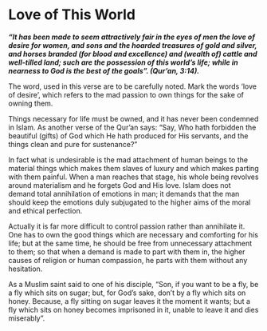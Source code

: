 Love of This World
==================

***“It has been made to seem attractively fair in the eyes of men the
love of desire for women, and sons and the hoarded treasures of gold and
silver, and horses branded (for blood and excellence) and (wealth of)
cattle and well-tilled land; such are the possession of this world’s
life; while in nearness to God is the best of the goals”. (Qur’an,
3:14).***

The word, used in this verse are to be carefully noted. Mark the words
‘love of desire’, which refers to the mad passion to own things for the
sake of owning them.

Things necessary for life must be owned, and it has never been condemned
in Islam. As another verse of the Qur’an says: “Say, Who hath forbidden
the beautiful (gifts) of God which He hath produced for His servants,
and the things clean and pure for sustenance?”

In fact what is undesirable is the mad attachment of human beings to the
material things which makes them slaves of luxury and which makes
parting with them painful. When a man reaches that stage, his whole
being revolves around materialism and he forgets God and His love. Islam
does not demand total annihilation of emotions in man; it demands that
the man should keep the emotions duly subjugated to the higher aims of
the moral and ethical perfection.

Actually it is far more difficult to control passion rather than
annihilate it. One has to own the good things which are necessary and
comforting for his life; but at the same time, he should be free from
unnecessary attachment to them; so that when a demand is made to part
with them in, the higher causes of religion or human compassion, he
parts with them without any hesitation.

As a Muslim saint said to one of his disciple, “Son, if you want to be a
fly, be a fly which sits on sugar; but, for God’s sake, don’t by a fly
which sits on honey. Because, a fly sitting on sugar leaves it the
moment it wants; but a fly which sits on honey becomes imprisoned in it,
unable to leave it and dies miserably”.



